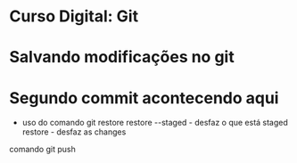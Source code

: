 # Curso Digital: Git

# Salvando modificações no git

# Segundo commit acontecendo aqui

- uso do comando git restore
  restore --staged - desfaz o que está staged
  restore - desfaz as changes

comando git push
